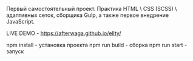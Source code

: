 Первый самостоятельный проект.
Практика HTML \ CSS (SCSS) \ адаптивных сеток, сборщика Gulp, а также первое внедрение JavaScript.

LIVE DEMO - https://afterwaga.github.io/ellty/

npm install - установка проекта
npm run build - сборка
npm run start - запуск
